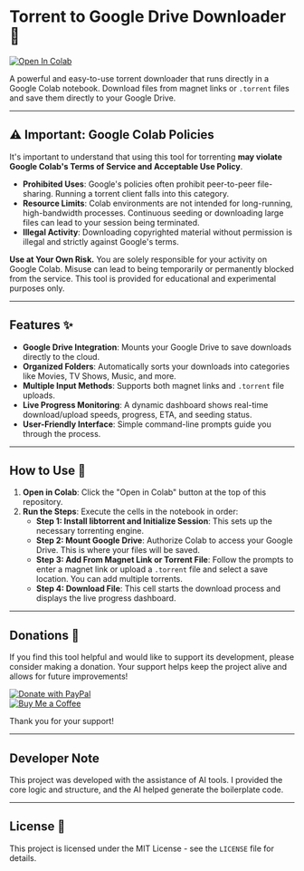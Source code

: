 # Torrent to Google Drive Downloader 🚀

[![Open In Colab](https://colab.research.google.com/assets/colab-badge.svg)](https://colab.research.google.com/github/jleonoras/TorrentToGDrive/blob/main/TorrentToGDrive.ipynb)

A powerful and easy-to-use torrent downloader that runs directly in a Google Colab notebook. Download files from magnet links or `.torrent` files and save them directly to your Google Drive.

---

## ⚠️ Important: Google Colab Policies

It's important to understand that using this tool for torrenting **may violate Google Colab's Terms of Service and Acceptable Use Policy**.

* **Prohibited Uses**: Google's policies often prohibit peer-to-peer file-sharing. Running a torrent client falls into this category.
* **Resource Limits**: Colab environments are not intended for long-running, high-bandwidth processes. Continuous seeding or downloading large files can lead to your session being terminated.
* **Illegal Activity**: Downloading copyrighted material without permission is illegal and strictly against Google's terms.

**Use at Your Own Risk.** You are solely responsible for your activity on Google Colab. Misuse can lead to being temporarily or permanently blocked from the service. This tool is provided for educational and experimental purposes only.

---

## Features ✨

* **Google Drive Integration**: Mounts your Google Drive to save downloads directly to the cloud.
* **Organized Folders**: Automatically sorts your downloads into categories like Movies, TV Shows, Music, and more.
* **Multiple Input Methods**: Supports both magnet links and `.torrent` file uploads.
* **Live Progress Monitoring**: A dynamic dashboard shows real-time download/upload speeds, progress, ETA, and seeding status.
* **User-Friendly Interface**: Simple command-line prompts guide you through the process.

---

## How to Use 📝

1.  **Open in Colab**: Click the "Open in Colab" button at the top of this repository.
2.  **Run the Steps**: Execute the cells in the notebook in order:
    * **Step 1: Install libtorrent and Initialize Session**: This sets up the necessary torrenting engine.
    * **Step 2: Mount Google Drive**: Authorize Colab to access your Google Drive. This is where your files will be saved.
    * **Step 3: Add From Magnet Link or Torrent File**: Follow the prompts to enter a magnet link or upload a `.torrent` file and select a save location. You can add multiple torrents.
    * **Step 4: Download File**: This cell starts the download process and displays the live progress dashboard.

---

## Donations 💖

If you find this tool helpful and would like to support its development, please consider making a donation. Your support helps keep the project alive and allows for future improvements!

[![Donate with PayPal](https://img.shields.io/badge/Donate-PayPal-blue.svg?logo=paypal)](https://www.paypal.me/jleonoras)  
[![Buy Me a Coffee](https://img.shields.io/badge/Buy_Me_a_Coffee-support-yellow.svg?logo=buy-me-a-coffee)](https://www.buymeacoffee.com/jleonoras)

Thank you for your support!

---

## Developer Note

This project was developed with the assistance of AI tools. I provided the core logic and structure, and the AI helped generate the boilerplate code.

---

## License 📄

This project is licensed under the MIT License - see the `LICENSE` file for details.
